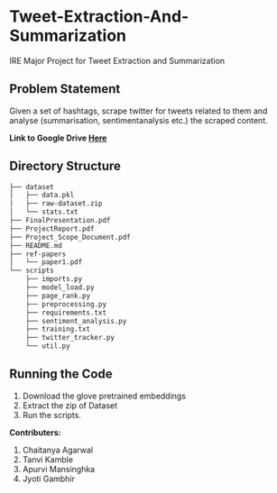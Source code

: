 # Tweet-Extraction-And-Summarization
IRE Major Project for Tweet Extraction and Summarization

## Problem Statement
Given a set of hashtags, scrape twitter for tweets related to them and analyse (summarisation, sentimentanalysis etc.) the scraped content.

**Link to Google Drive [Here](https://drive.google.com/drive/folders/1pf9SvwAG8RPMviCmYHc2rTsmAbE4Q1IK?usp=sharing)**

## Directory Structure 
```bash
├── dataset
│   ├── data.pkl
│   ├── raw-dataset.zip
│   └── stats.txt
├── FinalPresentation.pdf
├── ProjectReport.pdf
├── Project_Scope_Document.pdf
├── README.md
├── ref-papers
│   └── paper1.pdf
└── scripts
    ├── imports.py
    ├── model_load.py
    ├── page_rank.py
    ├── preprocessing.py
    ├── requirements.txt
    ├── sentiment_analysis.py
    ├── training.txt
    ├── twitter_tracker.py
    └── util.py
```

## Running the Code
1. Download the glove pretrained embeddings
2. Extract the zip of Dataset
3. Run the scripts. 
 
**Contributers:**
1. Chaitanya Agarwal 
2. Tanvi Kamble
3. Apurvi Mansinghka 
4. Jyoti Gambhir 
